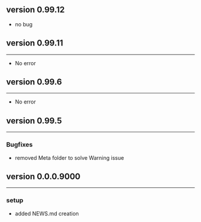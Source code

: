 ## version 0.99.12

- no bug

## version 0.99.11

---

- No error

## version 0.99.6

---

- No error

## version 0.99.5

---


### Bugfixes

- removed Meta folder to solve Warning issue


## version 0.0.0.9000

---

### setup

- added NEWS.md creation


